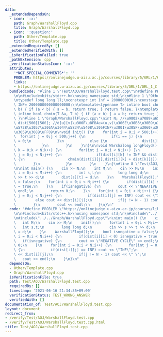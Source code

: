 ```yaml
---
data:
  _extendedDependsOn:
  - icon: ':x:'
    path: Graph/WarshallFloyd.cpp
    title: Graph/WarshallFloyd.cpp
  - icon: ':question:'
    path: Other/Template.cpp
    title: Other/Template.cpp
  _extendedRequiredBy: []
  _extendedVerifiedWith: []
  _isVerificationFailed: true
  _pathExtension: cpp
  _verificationStatusIcon: ':x:'
  attributes:
    '*NOT_SPECIAL_COMMENTS*': ''
    PROBLEM: https://onlinejudge.u-aizu.ac.jp/courses/library/5/GRL/1/GRL_1_C
    links:
    - https://onlinejudge.u-aizu.ac.jp/courses/library/5/GRL/1/GRL_1_C
  bundledCode: "#line 1 \"Test/AOJ/WarshallFloyd.test.cpp\"\n#define PROBLEM \"https://onlinejudge.u-aizu.ac.jp/courses/library/5/GRL/1/GRL_1_C\"\
    \n\n#include<bits/stdc++.h>\nusing namespace std;\n\n#line 1 \"Other/Template.cpp\"\
    \ntypedef long long ll;\nconstexpr int Inf = 2000000030;\nconstexpr long long\
    \ INF= 2000000000000000000;\n\ntemplate<typename T> inline bool chmax(T &a, T\
    \ b) { if (a < b) { a = b; return true; } return false; }\ntemplate<typename T>\
    \ inline bool chmin(T &a, T b) { if (a > b) { a = b; return true; } return false;\
    \ }\n#line 1 \"Graph/WarshallFloyd.cpp\"\nint N; //\u9802\u70B9\u6570\nlong long\
    \ dist[500][500]; //d[u][v]\u306F\u8FBAe=(u,v)\u306E\u30B3\u30B9\u30C8\uFF08\u5B58\
    \u5728\u3057\u306A\u3044\u5834\u5408\u306FINF\u3001\u305F\u3060\u3057d[i][i]=0\u3068\
    \u3059\u308B\uFF09\n\nvoid init() {\n    for(int i = 0;i < 500;i++) {\n      \
    \  for(int j = 0;j < 500;j++) {\n            if(i == j) {\n                dist[i][j]\
    \ = 0;\n            }\n            else {\n                dist[i][j] = INF;\n\
    \            }\n        }\n    }\n}\n\nvoid Warshalong longFloyd() {\n    for(int\
    \ k = 0;k < N;k++) {\n        for(int i = 0;i < N;i++) {\n            for(int\
    \ j = 0;j < N;j++) {\n                if(dist[i][k] != INF && dist[k][j] != INF)\
    \ {\n                    chmin(dist[i][j],dist[i][k] + dist[k][j]);\n        \
    \        }\n            }\n        }\n    }\n}\n#line 8 \"Test/AOJ/WarshallFloyd.test.cpp\"\
    \n\nint main() {\n    cin >> N;\n    int M;\n    cin >> M;\n    init();\n    for(int\
    \ i = 0;i < M;i++) {\n        int s,t;\n        long long d;\n        cin >> s\
    \ >> t >> d;\n        dist[s][t] = d;\n    }\n    WarshallFloyd();\n    bool isnegative\
    \ = false;\n    for(int i = 0;i < N;i++) {\n        if(dist[i][i] < 0) isnegative\
    \ = true;\n    }\n    if(isnegative) {\n        cout << \"NEGATIVE CYCLE\" <<\
    \ endl;\n        return 0;\n    }\n    for(int i = 0;i < N;i++) {\n        for(int\
    \ j = 0;j < N;j++) {\n            if(dist[i][j] == INF) cout << \"INF\";\n   \
    \         else cout << dist[i][j];\n            if(j != N - 1) cout << \" \";\n\
    \        }\n        cout << endl;\n    }\n}\n"
  code: "#define PROBLEM \"https://onlinejudge.u-aizu.ac.jp/courses/library/5/GRL/1/GRL_1_C\"\
    \n\n#include<bits/stdc++.h>\nusing namespace std;\n\n#include\"../../Other/Template.cpp\"\
    \n#include\"../../Graph/WarshallFloyd.cpp\"\n\nint main() {\n    cin >> N;\n \
    \   int M;\n    cin >> M;\n    init();\n    for(int i = 0;i < M;i++) {\n     \
    \   int s,t;\n        long long d;\n        cin >> s >> t >> d;\n        dist[s][t]\
    \ = d;\n    }\n    WarshallFloyd();\n    bool isnegative = false;\n    for(int\
    \ i = 0;i < N;i++) {\n        if(dist[i][i] < 0) isnegative = true;\n    }\n \
    \   if(isnegative) {\n        cout << \"NEGATIVE CYCLE\" << endl;\n        return\
    \ 0;\n    }\n    for(int i = 0;i < N;i++) {\n        for(int j = 0;j < N;j++)\
    \ {\n            if(dist[i][j] == INF) cout << \"INF\";\n            else cout\
    \ << dist[i][j];\n            if(j != N - 1) cout << \" \";\n        }\n     \
    \   cout << endl;\n    }\n}\n"
  dependsOn:
  - Other/Template.cpp
  - Graph/WarshallFloyd.cpp
  isVerificationFile: true
  path: Test/AOJ/WarshallFloyd.test.cpp
  requiredBy: []
  timestamp: '2021-06-16 21:34:35+09:00'
  verificationStatus: TEST_WRONG_ANSWER
  verifiedWith: []
documentation_of: Test/AOJ/WarshallFloyd.test.cpp
layout: document
redirect_from:
- /verify/Test/AOJ/WarshallFloyd.test.cpp
- /verify/Test/AOJ/WarshallFloyd.test.cpp.html
title: Test/AOJ/WarshallFloyd.test.cpp
---
```

